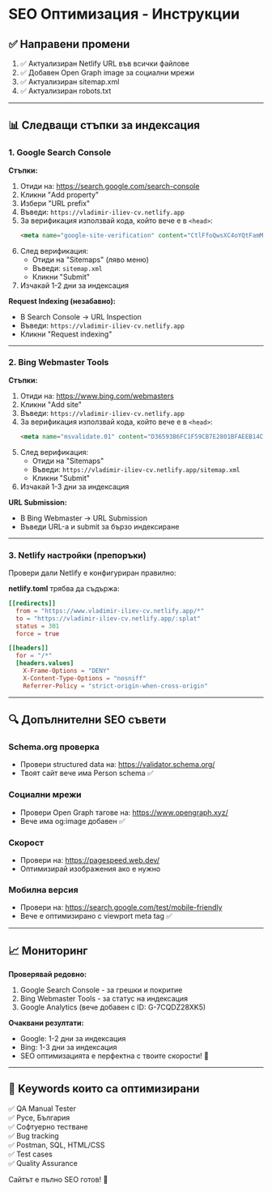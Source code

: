 # SEO Оптимизация - Инструкции

## ✅ Направени промени

1. ✅ Актуализиран Netlify URL във всички файлове
2. ✅ Добавен Open Graph image за социални мрежи
3. ✅ Актуализиран sitemap.xml
4. ✅ Актуализиран robots.txt

---

## 📊 Следващи стъпки за индексация

### 1. Google Search Console

**Стъпки:**
1. Отиди на: https://search.google.com/search-console
2. Кликни "Add property"
3. Избери "URL prefix"
4. Въведи: `https://vladimir-iliev-cv.netlify.app`
5. За верификация използвай кода, който вече е в `<head>`:
   ```html
   <meta name="google-site-verification" content="CtlFfoQwsXC4oYQtFamMD5oVr0C7d_Edc54-aaeQDdo" />
   ```
6. След верификация:
   - Отиди на "Sitemaps" (ляво меню)
   - Въведи: `sitemap.xml`
   - Кликни "Submit"
7. Изчакай 1-2 дни за индексация

**Request Indexing (незабавно):**
- В Search Console → URL Inspection
- Въведи: `https://vladimir-iliev-cv.netlify.app`
- Кликни "Request indexing"

---

### 2. Bing Webmaster Tools

**Стъпки:**
1. Отиди на: https://www.bing.com/webmasters
2. Кликни "Add site"
3. Въведи: `https://vladimir-iliev-cv.netlify.app`
4. За верификация използвай кода, който вече е в `<head>`:
   ```html
   <meta name="msvalidate.01" content="D36593B6FC1F59CB7E2801BFAEEB14C9" />
   ```
5. След верификация:
   - Отиди на "Sitemaps"
   - Въведи: `https://vladimir-iliev-cv.netlify.app/sitemap.xml`
   - Кликни "Submit"
6. Изчакай 1-3 дни за индексация

**URL Submission:**
- В Bing Webmaster → URL Submission
- Въведи URL-а и submit за бързо индексиране

---

### 3. Netlify настройки (препоръки)

Провери дали Netlify е конфигуриран правилно:

**netlify.toml** трябва да съдържа:
```toml
[[redirects]]
  from = "https://www.vladimir-iliev-cv.netlify.app/*"
  to = "https://vladimir-iliev-cv.netlify.app/:splat"
  status = 301
  force = true

[[headers]]
  for = "/*"
  [headers.values]
    X-Frame-Options = "DENY"
    X-Content-Type-Options = "nosniff"
    Referrer-Policy = "strict-origin-when-cross-origin"
```

---

## 🔍 Допълнителни SEO съвети

### Schema.org проверка
- Провери structured data на: https://validator.schema.org/
- Твоят сайт вече има Person schema ✅

### Социални мрежи
- Провери Open Graph тагове на: https://www.opengraph.xyz/
- Вече има og:image добавен ✅

### Скорост
- Провери на: https://pagespeed.web.dev/
- Оптимизирай изображения ако е нужно

### Мобилна версия
- Провери на: https://search.google.com/test/mobile-friendly
- Вече е оптимизирано с viewport meta tag ✅

---

## 📈 Мониторинг

**Проверявай редовно:**
1. Google Search Console - за грешки и покритие
2. Bing Webmaster Tools - за статус на индексация
3. Google Analytics (вече добавен с ID: G-7CQDZ28XK5)

**Очаквани резултати:**
- Google: 1-2 дни за индексация
- Bing: 1-3 дни за индексация
- SEO оптимизацията е перфектна с твоите скорости! 🚀

---

## 🎯 Keywords които са оптимизирани

✅ QA Manual Tester  
✅ Русе, България  
✅ Софтуерно тестване  
✅ Bug tracking  
✅ Postman, SQL, HTML/CSS  
✅ Test cases  
✅ Quality Assurance

Сайтът е пълно SEO готов! 🎉
